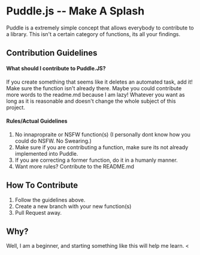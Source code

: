 # Puddle.js -- Make A Splash

Puddle is a extremely simple concept that allows everybody to contribute to a library. This isn't a certain category of functions, its all your findings.

## Contribution Guidelines
#### What should I contribute to Puddle.JS?
If you create something that seems like it deletes an automated task, add it! Make sure the function isn't already there. Maybe you could contribute more words to the readme.md because I am lazy! Whatever you want as long as it is reasonable and doesn't change the whole subject of this project.
#### Rules/Actual Guidelines
1. No innapropraite or NSFW function(s) (I personally dont know how you could do NSFW. No Swearing.)
2. Make sure if you are contributing a function, make sure its not already implemented into Puddle.
3. If you are correcting a former function, do it in a humanly manner.
4. Want more rules? Contribute to the README.md

## How To Contribute
1. Follow the guidelines above.
2. Create a new branch with your new function(s)
3. Pull Request away.


## Why?

Well, I am a beginner, and starting something like this will help me learn. 
<

